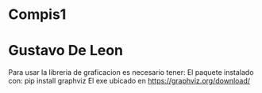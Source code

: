 # Compis1
# Gustavo De Leon
Para usar la libreria de graficacion es necesario tener:
El paquete instalado con: pip install graphviz
El exe ubicado en https://graphviz.org/download/
